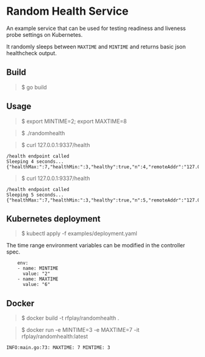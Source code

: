 # Random Health Service

An example service that can be used for testing readiness and liveness probe settings on Kubernetes.

It randomly sleeps between `MAXTIME` and `MINTIME` and returns basic json healthcheck output.

## Build

>$ go build

## Usage

>$  export MINTIME=2; export MAXTIME=8

>$ ./randomhealth

>$ curl 127.0.0.1:9337/health
```
/health endpoint called
Sleeping 4 seconds...
{"healthMax:":7,"healthMin:":3,"healthy":true,"n":4,"remoteAddr":"127.0.0.1:59057"}%
```


>$ curl 127.0.0.1:9337/health
```
/health endpoint called
Sleeping 5 seconds...
{"healthMax:":7,"healthMin:":3,"healthy":true,"n":5,"remoteAddr":"127.0.0.1:59064"}%
```


## Kubernetes deployment

>$ kubectl apply -f examples/deployment.yaml

The time range environment variables can be modified in the controller spec.
```
    env:
    - name: MINTIME
      value: "2"
    - name: MAXTIME
      value: "6"
```

## Docker

>$ docker build -t rfplay/randomhealth .

>$ docker run -e MINTIME=3 -e MAXTIME=7 -it rfplay/randomhealth:latest
```
INFO:main.go:73: MAXTIME: 7 MINTIME: 3
```
